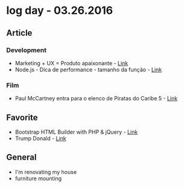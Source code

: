 # log day - 03.26.2016


## Article

### Development

- Marketing + UX = Produto apaixonante  - [Link](http://arquiteturadeinformacao.com/user-experience/marketing-ux-produto-apaixonante/)
- Node.js - Dica de performance - tamanho da função - [Link](http://nomadev.com.br/node-js-dica-de-performance-tamanho-da-fun%C3%A7%C3%A3o/)

### Film

- Paul McCartney entra para o elenco de Piratas do Caribe 5 - [Link](http://www.adorocinema.com/noticias/filmes/noticia-120289/)


## Favorite

- Bootstrap HTML Builder with PHP & jQuery - [Link](http://www.jqueryrain.com/2016/03/bootstrap-html-builder-with-php-jquery/)
- Trump Donald - [Link](http://trumpdonald.org/)


## General

- I'm renovating my house
 - furniture mounting